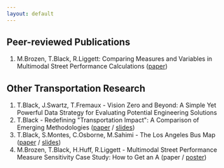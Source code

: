 ```yaml
---
layout: default
---
```


## Peer-reviewed Publications

1. M.Brozen, T.Black, R.Liggett: Comparing Measures and Variables in Multimodal Street Performance Calculations ([paper](http://trrjournalonline.trb.org/doi/10.3141/2420-01))

## Other Transportation Research

1. T.Black, J.Swartz, T.Fremaux - Vision Zero and Beyond: A Simple Yet Powerful Data Strategy for Evaluating Potential Engineering Solutions 
2. T.Black - Redefining "Transportation Impact": A Comparison of Emerging Methodologies ([paper](documents/TRB2015_SB743_Paper.pdf) / [slides](documents/TRB2015_SB743_Slides.pdf))
3. T.Black, S.Montes, C.Osborne, M.Sahimi - The Los Angeles Bus Map ([paper](documents/TRB2015_LABusMap_Paper.pdf) / [slides](documents/TRB2015_LABusMap_Slides.pdf))
4. M.Brozen, T.Black, H.Huff, R.Liggett - Multimodal Street Performance Measure Sensitivity Case Study: How to Get an A (paper / [poster](documents/TRB2015_MMLOS_Poster.pdf))

